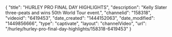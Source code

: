 {
    "title": "HURLEY PRO FINAL DAY HIGHLIGHTS",
    "description": "Kelly Slater three-peats and wins 50th World Tour event.",
    "channelid": "158318",
    "videoid": "6419453",
    "date_created": "1444152063",
    "date_modified": "1449856666",
    "type": "captivate",
    "layout": "channelVideo",
    "url": "\/hurley\/hurley-pro-final-day-highlights\/158318-6419453"
}